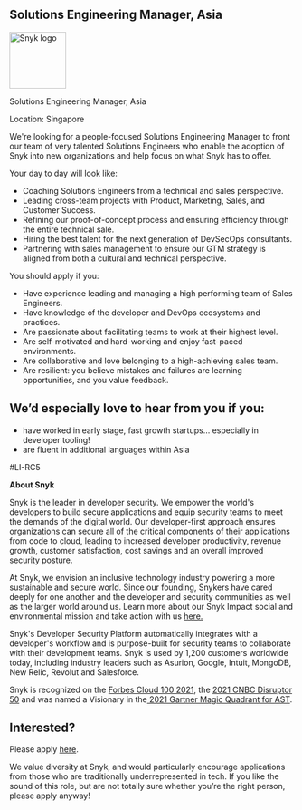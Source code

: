 Solutions Engineering Manager, Asia
---

<img src="https://res.cloudinary.com/snyk/image/upload/v1537345894/press-kit/brand/logo-black.png" width="100" alt="Snyk logo" />

<p><span style="font-weight: 400;">Solutions Engineering Manager, Asia</span></p>
<p><span style="font-weight: 400;">Location: Singapore</span></p>
<p><span style="font-weight: 400;">We're looking for a people-focused Solutions Engineering Manager to front our team of very talented Solutions Engineers who enable the adoption of Snyk into new organizations and help focus on what Snyk has to offer.</span></p>
<p><span style="font-weight: 400;">Your day to day will look like:&nbsp;</span></p>
<ul>
<li style="font-weight: 400;"><span style="font-weight: 400;">Coaching Solutions Engineers from a technical and sales perspective.</span></li>
<li style="font-weight: 400;"><span style="font-weight: 400;">Leading cross-team projects with Product, Marketing, Sales, and Customer Success.</span></li>
<li style="font-weight: 400;"><span style="font-weight: 400;">Refining our proof-of-concept process and ensuring efficiency through the entire technical sale.&nbsp;</span></li>
<li style="font-weight: 400;"><span style="font-weight: 400;">Hiring the best talent for the next generation of DevSecOps consultants.</span></li>
<li style="font-weight: 400;"><span style="font-weight: 400;">Partnering with sales management to ensure our GTM strategy is aligned from both a cultural and technical perspective.</span></li>
</ul>
<p><span style="font-weight: 400;">You should apply if you:&nbsp;</span></p>
<ul>
<li style="font-weight: 400;"><span style="font-weight: 400;">Have experience leading and managing a high performing team of Sales Engineers.</span></li>
<li style="font-weight: 400;"><span style="font-weight: 400;">Have knowledge of the developer and DevOps ecosystems and practices.</span></li>
<li style="font-weight: 400;"><span style="font-weight: 400;">Are passionate about facilitating teams to work at their highest level.</span></li>
<li style="font-weight: 400;"><span style="font-weight: 400;">Are self-motivated and hard-working and enjoy fast-paced environments.</span></li>
<li style="font-weight: 400;"><span style="font-weight: 400;">Are collaborative and love belonging to a high-achieving sales team.</span></li>
<li style="font-weight: 400;"><span style="font-weight: 400;">Are resilient: you believe mistakes and failures are learning opportunities, and you value feedback.</span></li>
</ul>
<h2><strong>We’d especially love to hear from you if you:</strong></h2>
<ul>
<li style="font-weight: 400;"><span style="font-weight: 400;">have worked in early stage, fast growth startups… especially in developer tooling!</span></li>
<li style="font-weight: 400;"><span style="font-weight: 400;">are fluent in additional languages within Asia</span></li>
</ul>
<p><span style="font-weight: 400;">#LI-RC5</span></p><div class="content-conclusion"><p><strong>About Snyk</strong></p>
<p><span style="font-weight: 400;">Snyk is the leader in developer security. We empower the world's developers to build secure applications and equip security teams to meet the demands of the digital world. Our developer-first approach ensures organizations can secure all of the critical components of their applications from code to cloud, leading to increased developer productivity, revenue growth, customer satisfaction, cost savings and an overall improved security posture.&nbsp;</span></p>
<p><span style="font-weight: 400;">At Snyk, we envision an inclusive technology industry powering a more sustainable and secure world.</span> <span style="font-weight: 400;">Since our founding, Snykers have cared deeply for one another and the developer and security communities as well as the larger world around us. Learn more about our Snyk Impact social and environmental mission and take action with us </span><a href="https://snyk.io/about/snyk-impact/"><span style="font-weight: 400;">here.</span></a></p>
<p><span style="font-weight: 400;">Snyk's Developer Security Platform automatically integrates with a developer's workflow and is purpose-built for security teams to collaborate with their development teams. Snyk is used by 1,200 customers worldwide today, including industry leaders such as Asurion, Google, Intuit, MongoDB, New Relic, Revolut and Salesforce.</span></p>
<p><span style="font-weight: 400;">Snyk is recognized on the </span><a href="https://www.forbes.com/cloud100/#6f24b5ba5f94"><span style="font-weight: 400;">Forbes Cloud 100 2021</span></a><span style="font-weight: 400;">, the </span><a href="https://www.cnbc.com/2021/05/25/these-are-the-2021-cnbc-disruptor-50-companies.html"><span style="font-weight: 400;">2021 CNBC Disruptor 50</span></a><span style="font-weight: 400;"> and was named a Visionary in the</span><a href="https://snyk.io/blog/snyk-visionary-2021-gartner-magic-quadrant-for-ast/"><span style="font-weight: 400;"> 2021 Gartner Magic Quadrant for AST</span></a><span style="font-weight: 400;">.</span></p></div>

Interested?
---

Please apply [here](https://boards.greenhouse.io/snyk/jobs/6076510002#app).

We value diversity at Snyk, and would particularly encourage applications from those who are traditionally underrepresented in tech.
If you like the sound of this role, but are not totally sure whether you’re the right person, please apply anyway!
